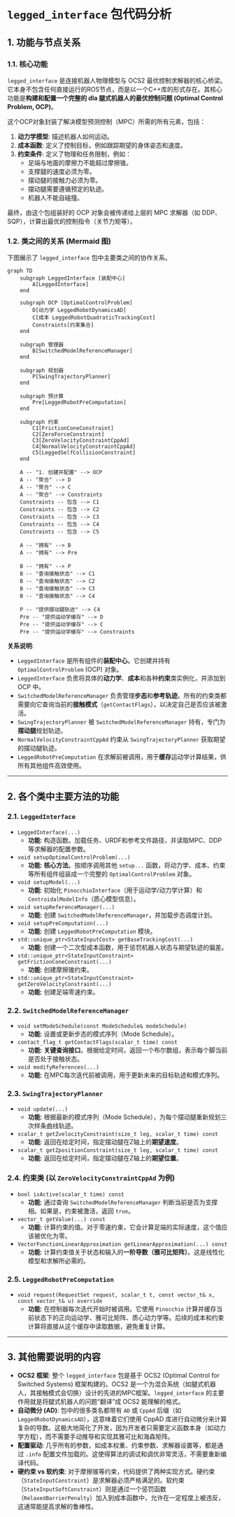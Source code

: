 # `legged_interface` 包代码分析

## 1. 功能与节点关系

### 1.1. 核心功能

`legged_interface` 是连接机器人物理模型与 OCS2 最优控制求解器的核心桥梁。它本身不包含任何直接运行的ROS节点，而是以一个C++库的形式存在。其核心功能是**构建和配置一个完整的 dla 腿式机器人的最优控制问题 (Optimal Control Problem, OCP)**。

这个OCP对象封装了解决模型预测控制（MPC）所需的所有元素，包括：

1.  **动力学模型**: 描述机器人如何运动。
2.  **成本函数**: 定义了控制目标，例如跟踪期望的身体姿态和速度。
3.  **约束条件**: 定义了物理和任务限制，例如：
    *   足端与地面的摩擦力不能超过摩擦锥。
    *   支撑腿的速度必须为零。
    *   摆动腿的接触力必须为零。
    *   摆动腿需要遵循预定的轨迹。
    *   机器人不能自碰撞。

最终，由这个包组装好的 OCP 对象会被传递给上层的 MPC 求解器（如 DDP、SQP），计算出最优的控制指令（关节力矩等）。

### 1.2. 类之间的关系 (Mermaid 图)

下图展示了 `legged_interface` 包中主要类之间的协作关系。

```mermaid
graph TD
    subgraph LeggedInterface [装配中心]
        A[LeggedInterface]
    end

    subgraph OCP [OptimalControlProblem]
        D[动力学 LeggedRobotDynamicsAD]
        C[成本 LeggedRobotQuadraticTrackingCost]
        Constraints[约束集合]
    end

    subgraph 管理器
        B[SwitchedModelReferenceManager]
    end

    subgraph 规划器
        P[SwingTrajectoryPlanner]
    end

    subgraph 预计算
        Pre[LeggedRobotPreComputation]
    end

    subgraph 约束
        C1[FrictionConeConstraint]
        C2[ZeroForceConstraint]
        C3[ZeroVelocityConstraintCppAd]
        C4[NormalVelocityConstraintCppAd]
        C5[LeggedSelfCollisionConstraint]
    end

    A -- "1. 创建并配置" --> OCP
    A -- "聚合" --> D
    A -- "聚合" --> C
    A -- "聚合" --> Constraints
    Constraints -- 包含 --> C1
    Constraints -- 包含 --> C2
    Constraints -- 包含 --> C3
    Constraints -- 包含 --> C4
    Constraints -- 包含 --> C5

    A -- "拥有" --> B
    A -- "拥有" --> Pre

    B -- "拥有" --> P
    B -- "查询接触状态" --> C1
    B -- "查询接触状态" --> C2
    B -- "查询接触状态" --> C3
    B -- "查询接触状态" --> C4

    P -- "提供摆动腿轨迹" --> C4
    Pre -- "提供运动学缓存" --> D
    Pre -- "提供运动学缓存" --> C
    Pre -- "提供运动学缓存" --> Constraints
```

**关系说明**:

-   `LeggedInterface` 是所有组件的**装配中心**。它创建并持有 `OptimalControlProblem` (OCP) 对象。
-   `LeggedInterface` 负责将具体的**动力学**、**成本**和各种**约束**类实例化，并添加到 OCP 中。
-   `SwitchedModelReferenceManager` 负责管理**步态**和**参考轨迹**。所有的约束类都需要向它查询当前的**接触模式**（`getContactFlags`），以决定自己是否应该被激活。
-   `SwingTrajectoryPlanner` 被 `SwitchedModelReferenceManager` 持有，专门为**摆动腿**规划轨迹。
-   `NormalVelocityConstraintCppAd` 约束从 `SwingTrajectoryPlanner` 获取期望的摆动腿轨迹。
-   `LeggedRobotPreComputation` 在求解前被调用，用于**缓存**运动学计算结果，供所有其他组件高效使用。

---

## 2. 各个类中主要方法的功能

### 2.1. `LeggedInterface`

-   `LeggedInterface(...)`
    -   **功能**: 构造函数。加载任务、URDF和参考文件路径，并读取MPC、DDP等求解器的配置参数。
-   `void setupOptimalControlProblem(...)`
    -   **功能**: **核心方法**。按顺序调用其他 `setup...` 函数，将动力学、成本、约束等所有组件组装成一个完整的 `OptimalControlProblem` 对象。
-   `void setupModel(...)`
    -   **功能**: 初始化 `PinocchioInterface`（用于运动学/动力学计算）和 `CentroidalModelInfo`（质心模型信息）。
-   `void setupReferenceManager(...)`
    -   **功能**: 创建 `SwitchedModelReferenceManager`，并加载步态调度计划。
-   `void setupPreComputation(...)`
    -   **功能**: 创建 `LeggedRobotPreComputation` 模块。
-   `std::unique_ptr<StateInputCost> getBaseTrackingCost(...)`
    -   **功能**: 创建一个二次型成本函数，用于惩罚机器人状态与期望轨迹的偏差。
-   `std::unique_ptr<StateInputConstraint> getFrictionConeConstraint(...)`
    -   **功能**: 创建摩擦锥约束。
-   `std::unique_ptr<StateInputConstraint> getZeroVelocityConstraint(...)`
    -   **功能**: 创建足端零速约束。

### 2.2. `SwitchedModelReferenceManager`

-   `void setModeSchedule(const ModeSchedule& modeSchedule)`
    -   **功能**: 设置或更新步态的模式序列（Mode Schedule）。
-   `contact_flag_t getContactFlags(scalar_t time) const`
    -   **功能**: **关键查询接口**。根据给定时间，返回一个布尔数组，表示每个脚当前是否处于接触状态。
-   `void modifyReferences(...)`
    -   **功能**: 在MPC每次迭代前被调用，用于更新未来的目标轨迹和模式序列。

### 2.3. `SwingTrajectoryPlanner`

-   `void update(...)`
    -   **功能**: 根据最新的模式序列（Mode Schedule），为每个摆动腿重新规划三次样条曲线轨迹。
-   `scalar_t getZvelocityConstraint(size_t leg, scalar_t time) const`
    -   **功能**: 返回在给定时间，指定摆动腿在Z轴上的**期望速度**。
-   `scalar_t getZpositionConstraint(size_t leg, scalar_t time) const`
    -   **功能**: 返回在给定时间，指定摆动腿在Z轴上的**期望位置**。

### 2.4. 约束类 (以 `ZeroVelocityConstraintCppAd` 为例)

-   `bool isActive(scalar_t time) const`
    -   **功能**: 通过查询 `SwitchedModelReferenceManager` 判断当前是否为支撑相。如果是，约束被激活，返回 `true`。
-   `vector_t getValue(...) const`
    -   **功能**: 计算约束的值。对于零速约束，它会计算足端的实际速度，这个值应该被优化为零。
-   `VectorFunctionLinearApproximation getLinearApproximation(...) const`
    -   **功能**: 计算约束值关于状态和输入的**一阶导数（雅可比矩阵）**。这是线性化模型和求解所必需的。

### 2.5. `LeggedRobotPreComputation`

-   `void request(RequestSet request, scalar_t t, const vector_t& x, const vector_t& u) override`
    -   **功能**: 在控制器每次迭代开始时被调用。它使用 `Pinocchio` 计算并缓存当前状态下的正向运动学、雅可比矩阵、质心动力学等。后续的成本和约束计算将直接从这个缓存中读取数据，避免重复计算。

---

## 3. 其他需要说明的内容

-   **OCS2 框架**: 整个 `legged_interface` 包是基于 OCS2 (Optimal Control for Switched Systems) 框架构建的。OCS2 是一个为混合系统（如腿式机器人，其接触模式会切换）设计的先进的MPC框架。`legged_interface` 的主要作用就是将腿式机器人的问题“翻译”成 OCS2 能理解的格式。
-   **自动微分 (AD)**: 包中的很多类名都带有 `AD` 或 `CppAd` 后缀（如 `LeggedRobotDynamicsAD`），这意味着它们使用 CppAD 库进行自动微分来计算复杂的导数。这极大地简化了开发，因为开发者只需要定义函数本身（如动力学方程），而不需要手动推导和实现其雅可比和海森矩阵。
-   **配置驱动**: 几乎所有的参数，如成本权重、约束参数、求解器设置等，都是通过 `.info` 配置文件加载的。这使得算法的调试和调优非常灵活，不需要重新编译代码。
-   **硬约束 vs 软约束**: 对于摩擦锥等约束，代码提供了两种实现方式。硬约束（`StateInputConstraint`）是求解器必须严格满足的。软约束（`StateInputSoftConstraint`）则是通过一个惩罚函数（`RelaxedBarrierPenalty`）加入到成本函数中，允许在一定程度上被违反，这通常能提高求解的鲁棒性。
